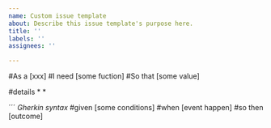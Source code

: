 ```yaml
---
name: Custom issue template
about: Describe this issue template's purpose here.
title: ''
labels: ''
assignees: ''

---
```


#As a [xxx] 
#I need [some fuction]
#So that [some value]

#details
*
*

´´´  _Gherkin syntax_
#given [some conditions]
#when [event happen]
#so then [outcome]
```
